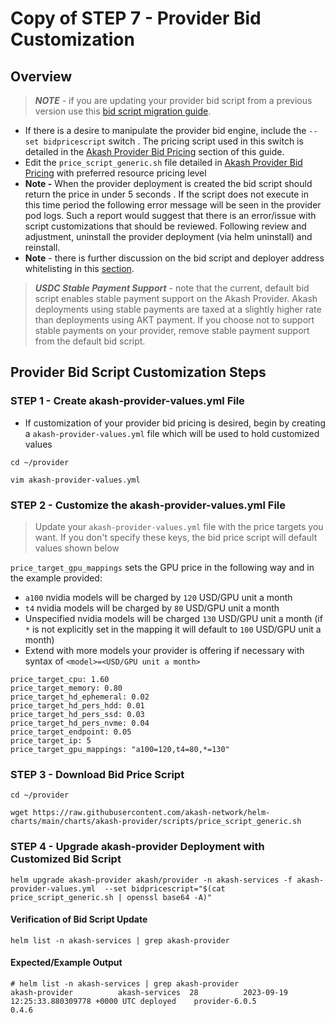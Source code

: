 # Copy of STEP 7 - Provider Bid Customization

## Overview

> _**NOTE**_ - if you are updating your provider bid script from a previous version use this [bid script migration guide](../../providers/akash-provider-troubleshooting/provider-bid-script-migration-gpu-models.md).

* If there is a desire to manipulate the provider bid engine, include the `--set bidpricescript` switch .  The pricing script used in this switch is detailed in the [Akash Provider Bid Pricing](../../providers/build-a-cloud-provider/akash-provider-bid-pricing/) section of this guide.
* Edit the `price_script_generic.sh` file detailed in [Akash Provider Bid Pricing](../../providers/build-a-cloud-provider/akash-provider-bid-pricing/) with preferred resource pricing level
* **Note -** When the provider deployment is created the bid script should return the price in under 5 seconds . If the script does not execute in this time period the following error message will be seen in the provider pod logs.  Such a report would suggest that there is an error/issue with script customizations that should be reviewed.  Following review and adjustment, uninstall the provider deployment (via helm uninstall) and reinstall.
* **Note** - there is further discussion on the bid script and deployer address whitelisting in this [section](../../providers/build-a-cloud-provider/akash-cloud-provider-build-with-helm-charts/step-11-provider-whitelisting-optional.md).

> _**USDC Stable Payment Support**_ - note that the current, default bid script enables stable payment support on the Akash Provider.  Akash deployments using stable payments are taxed at a slightly higher rate than deployments using AKT payment.  If you choose not to support stable payments on your provider, remove stable payment support from the default bid script.

## Provider Bid Script Customization Steps

### STEP 1 - Create akash-provider-values.yml File

* If customization of your provider bid pricing is desired, begin by creating a `akash-provider-values.yml` file which will be used to hold customized values

```
cd ~/provider

vim akash-provider-values.yml
```

### **STEP 2 - Customize** the akash-provider-values.yml File

> Update your `akash-provider-values.yml` file with the price targets you want. If you don't specify these keys, the bid price script will default values shown below

`price_target_gpu_mappings` sets the GPU price in the following way and in the example provided:

* `a100` nvidia models will be charged by `120` USD/GPU unit a month
* `t4` nvidia models will be charged by `80` USD/GPU unit a month
* Unspecified nvidia models will be charged `130` USD/GPU unit a month (if `*` is not explicitly set in the mapping it will default to `100` USD/GPU unit a month)
* Extend with more models your provider is offering if necessary with syntax of `<model>=<USD/GPU unit a month>`

```
price_target_cpu: 1.60
price_target_memory: 0.80
price_target_hd_ephemeral: 0.02
price_target_hd_pers_hdd: 0.01
price_target_hd_pers_ssd: 0.03
price_target_hd_pers_nvme: 0.04
price_target_endpoint: 0.05
price_target_ip: 5
price_target_gpu_mappings: "a100=120,t4=80,*=130"
```

### STEP 3 - Download Bid Price Script

```
cd ~/provider

wget https://raw.githubusercontent.com/akash-network/helm-charts/main/charts/akash-provider/scripts/price_script_generic.sh
```

### STEP 4 - Upgrade akash-provider Deployment with Customized Bid Script

```
helm upgrade akash-provider akash/provider -n akash-services -f akash-provider-values.yml  --set bidpricescript="$(cat price_script_generic.sh | openssl base64 -A)"
```

#### Verification of Bid Script Update

```
helm list -n akash-services | grep akash-provider
```

#### Expected/Example Output

```
# helm list -n akash-services | grep akash-provider
akash-provider         	akash-services	28      	2023-09-19 12:25:33.880309778 +0000 UTC	deployed	provider-6.0.5                	0.4.6 
```

